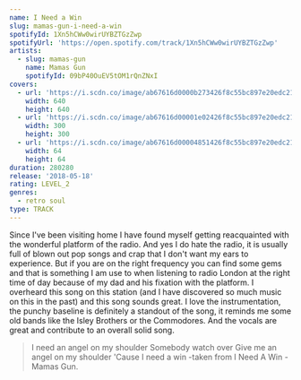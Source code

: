 ```yaml
---
name: I Need a Win
slug: mamas-gun-i-need-a-win
spotifyId: 1Xn5hCWw0wirUYBZTGzZwp
spotifyUrl: 'https://open.spotify.com/track/1Xn5hCWw0wirUYBZTGzZwp'
artists:
  - slug: mamas-gun
    name: Mamas Gun
    spotifyId: 09bP40OuEV5tOM1rQnZNxI
covers:
  - url: 'https://i.scdn.co/image/ab67616d0000b273426f8c55bc897e20edc21e0e'
    width: 640
    height: 640
  - url: 'https://i.scdn.co/image/ab67616d00001e02426f8c55bc897e20edc21e0e'
    width: 300
    height: 300
  - url: 'https://i.scdn.co/image/ab67616d00004851426f8c55bc897e20edc21e0e'
    width: 64
    height: 64
duration: 280280
release: '2018-05-18'
rating: LEVEL_2
genres:
  - retro soul
type: TRACK
---
```

Since I've been visiting home I have found myself getting reacquainted with the wonderful
platform of the radio. And yes I do hate the radio, it is usually full of blown out pop
songs and crap that I don't want my ears to experience. But if you are on the right frequency
you can find some gems and that is something I am use to when listening to radio London at
the right time of day because of my dad and his fixation with the platform. I overheard this
song on this station (and I have discovered so much music on this in the past) and this song
sounds great. I love the instrumentation, the punchy baseline is definitely a standout of
the song, it reminds me some old bands like the Isley Brothers or the Commodores. And the
vocals are great and contribute to an overall solid song.

> I need an angel on my shoulder
> Somebody watch over
> Give me an angel on my shoulder
> 'Cause I need a win
-taken from I Need A Win - Mamas Gun.

